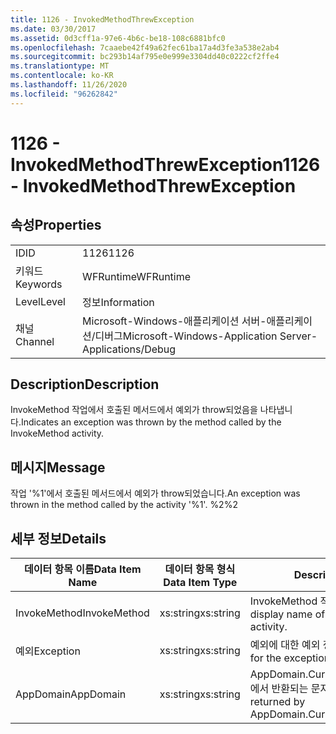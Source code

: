 ```yaml
---
title: 1126 - InvokedMethodThrewException
ms.date: 03/30/2017
ms.assetid: 0d3cff1a-97e6-4b6c-be18-108c6881bfc0
ms.openlocfilehash: 7caaebe42f49a62fec61ba17a4d3fe3a538e2ab4
ms.sourcegitcommit: bc293b14af795e0e999e3304dd40c0222cf2ffe4
ms.translationtype: MT
ms.contentlocale: ko-KR
ms.lasthandoff: 11/26/2020
ms.locfileid: "96262842"
---
```

# <a name="1126---invokedmethodthrewexception"></a><span data-ttu-id="43041-102">1126 - InvokedMethodThrewException</span><span class="sxs-lookup"><span data-stu-id="43041-102">1126 - InvokedMethodThrewException</span></span>

## <a name="properties"></a><span data-ttu-id="43041-103">속성</span><span class="sxs-lookup"><span data-stu-id="43041-103">Properties</span></span>  
  
|||  
|-|-|  
|<span data-ttu-id="43041-104">ID</span><span class="sxs-lookup"><span data-stu-id="43041-104">ID</span></span>|<span data-ttu-id="43041-105">1126</span><span class="sxs-lookup"><span data-stu-id="43041-105">1126</span></span>|  
|<span data-ttu-id="43041-106">키워드</span><span class="sxs-lookup"><span data-stu-id="43041-106">Keywords</span></span>|<span data-ttu-id="43041-107">WFRuntime</span><span class="sxs-lookup"><span data-stu-id="43041-107">WFRuntime</span></span>|  
|<span data-ttu-id="43041-108">Level</span><span class="sxs-lookup"><span data-stu-id="43041-108">Level</span></span>|<span data-ttu-id="43041-109">정보</span><span class="sxs-lookup"><span data-stu-id="43041-109">Information</span></span>|  
|<span data-ttu-id="43041-110">채널</span><span class="sxs-lookup"><span data-stu-id="43041-110">Channel</span></span>|<span data-ttu-id="43041-111">Microsoft-Windows-애플리케이션 서버-애플리케이션/디버그</span><span class="sxs-lookup"><span data-stu-id="43041-111">Microsoft-Windows-Application Server-Applications/Debug</span></span>|  
  
## <a name="description"></a><span data-ttu-id="43041-112">Description</span><span class="sxs-lookup"><span data-stu-id="43041-112">Description</span></span>  

 <span data-ttu-id="43041-113">InvokeMethod 작업에서 호출된 메서드에서 예외가 throw되었음을 나타냅니다.</span><span class="sxs-lookup"><span data-stu-id="43041-113">Indicates an exception was thrown by the method called by the InvokeMethod activity.</span></span>  
  
## <a name="message"></a><span data-ttu-id="43041-114">메시지</span><span class="sxs-lookup"><span data-stu-id="43041-114">Message</span></span>  

 <span data-ttu-id="43041-115">작업 '%1'에서 호출된 메서드에서 예외가 throw되었습니다.</span><span class="sxs-lookup"><span data-stu-id="43041-115">An exception was thrown in the method called by the activity '%1'.</span></span> <span data-ttu-id="43041-116">%2</span><span class="sxs-lookup"><span data-stu-id="43041-116">%2</span></span>  
  
## <a name="details"></a><span data-ttu-id="43041-117">세부 정보</span><span class="sxs-lookup"><span data-stu-id="43041-117">Details</span></span>  
  
|<span data-ttu-id="43041-118">데이터 항목 이름</span><span class="sxs-lookup"><span data-stu-id="43041-118">Data Item Name</span></span>|<span data-ttu-id="43041-119">데이터 항목 형식</span><span class="sxs-lookup"><span data-stu-id="43041-119">Data Item Type</span></span>|<span data-ttu-id="43041-120">Description</span><span class="sxs-lookup"><span data-stu-id="43041-120">Description</span></span>|  
|--------------------|--------------------|-----------------|  
|<span data-ttu-id="43041-121">InvokeMethod</span><span class="sxs-lookup"><span data-stu-id="43041-121">InvokeMethod</span></span>|<span data-ttu-id="43041-122">xs:string</span><span class="sxs-lookup"><span data-stu-id="43041-122">xs:string</span></span>|<span data-ttu-id="43041-123">InvokeMethod 작업의 표시 이름입니다.</span><span class="sxs-lookup"><span data-stu-id="43041-123">The display name of the InvokeMethod activity.</span></span>|  
|<span data-ttu-id="43041-124">예외</span><span class="sxs-lookup"><span data-stu-id="43041-124">Exception</span></span>|<span data-ttu-id="43041-125">xs:string</span><span class="sxs-lookup"><span data-stu-id="43041-125">xs:string</span></span>|<span data-ttu-id="43041-126">예외에 대한 예외 정보</span><span class="sxs-lookup"><span data-stu-id="43041-126">The exception details for the exception</span></span>|  
|<span data-ttu-id="43041-127">AppDomain</span><span class="sxs-lookup"><span data-stu-id="43041-127">AppDomain</span></span>|<span data-ttu-id="43041-128">xs:string</span><span class="sxs-lookup"><span data-stu-id="43041-128">xs:string</span></span>|<span data-ttu-id="43041-129">AppDomain.CurrentDomain.FriendlyName에서 반환되는 문자열입니다.</span><span class="sxs-lookup"><span data-stu-id="43041-129">The string returned by AppDomain.CurrentDomain.FriendlyName.</span></span>|
